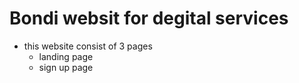 # Bondi websit for degital services
- this website consist of 3 pages 
  -  landing page
  -  sign up page
